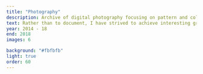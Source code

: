 ```yaml
---
title: "Photography"
description: Archive of digital photography focusing on pattern and colour.
text: Rather than to document, I have strived to achieve interesting graphic compositions with my photography - focusing on pattern and colour rather than making representative recordings.
year: 2014 - 18
end: 2018
images: 6

background: "#fbfbfb"
light: true
order: 60
---
```

